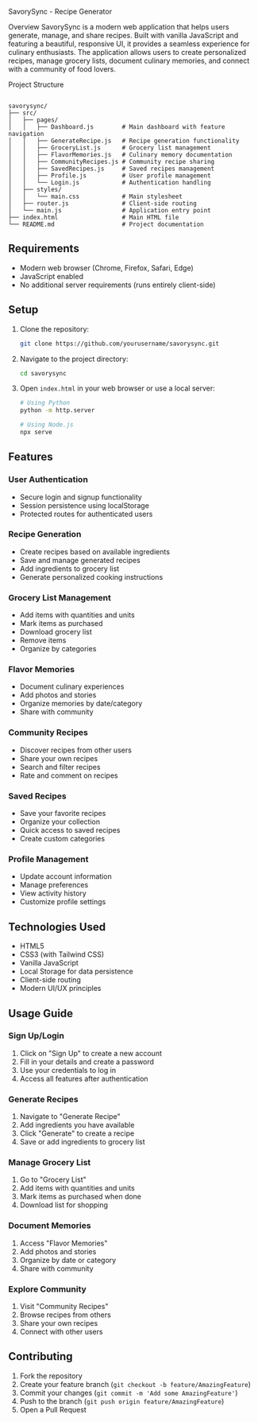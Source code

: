 SavorySync - Recipe Generator

Overview
SavorySync is a modern web application that helps users generate, manage, and share recipes. Built with vanilla JavaScript and featuring a beautiful, responsive UI, it provides a seamless experience for culinary enthusiasts. The application allows users to create personalized recipes, manage grocery lists, document culinary memories, and connect with a community of food lovers.

Project Structure
```

savorysync/
├── src/
│   ├── pages/
│   │   ├── Dashboard.js        # Main dashboard with feature navigation
│   │   ├── GenerateRecipe.js   # Recipe generation functionality
│   │   ├── GroceryList.js      # Grocery list management
│   │   ├── FlavorMemories.js   # Culinary memory documentation
│   │   ├── CommunityRecipes.js # Community recipe sharing
│   │   ├── SavedRecipes.js     # Saved recipes management
│   │   ├── Profile.js          # User profile management
│   │   └── Login.js            # Authentication handling
│   ├── styles/
│   │   └── main.css            # Main stylesheet
│   ├── router.js               # Client-side routing
│   └── main.js                 # Application entry point
├── index.html                  # Main HTML file
└── README.md                   # Project documentation
```

## Requirements
- Modern web browser (Chrome, Firefox, Safari, Edge)
- JavaScript enabled
- No additional server requirements (runs entirely client-side)

## Setup
1. Clone the repository:
   ```bash
   git clone https://github.com/yourusername/savorysync.git
   ```

2. Navigate to the project directory:
   ```bash
   cd savorysync
   ```

3. Open `index.html` in your web browser or use a local server:
   ```bash
   # Using Python
   python -m http.server

   # Using Node.js
   npx serve
   ```

## Features

### User Authentication
- Secure login and signup functionality
- Session persistence using localStorage
- Protected routes for authenticated users

### Recipe Generation
- Create recipes based on available ingredients
- Save and manage generated recipes
- Add ingredients to grocery list
- Generate personalized cooking instructions

### Grocery List Management
- Add items with quantities and units
- Mark items as purchased
- Download grocery list
- Remove items
- Organize by categories

### Flavor Memories
- Document culinary experiences
- Add photos and stories
- Organize memories by date/category
- Share with community

### Community Recipes
- Discover recipes from other users
- Share your own recipes
- Search and filter recipes
- Rate and comment on recipes

### Saved Recipes
- Save your favorite recipes
- Organize your collection
- Quick access to saved recipes
- Create custom categories

### Profile Management
- Update account information
- Manage preferences
- View activity history
- Customize profile settings

## Technologies Used
- HTML5
- CSS3 (with Tailwind CSS)
- Vanilla JavaScript
- Local Storage for data persistence
- Client-side routing
- Modern UI/UX principles

## Usage Guide

### Sign Up/Login
1. Click on "Sign Up" to create a new account
2. Fill in your details and create a password
3. Use your credentials to log in
4. Access all features after authentication

### Generate Recipes
1. Navigate to "Generate Recipe"
2. Add ingredients you have available
3. Click "Generate" to create a recipe
4. Save or add ingredients to grocery list

### Manage Grocery List
1. Go to "Grocery List"
2. Add items with quantities and units
3. Mark items as purchased when done
4. Download list for shopping

### Document Memories
1. Access "Flavor Memories"
2. Add photos and stories
3. Organize by date or category
4. Share with community

### Explore Community
1. Visit "Community Recipes"
2. Browse recipes from others
3. Share your own recipes
4. Connect with other users

## Contributing
1. Fork the repository
2. Create your feature branch (`git checkout -b feature/AmazingFeature`)
3. Commit your changes (`git commit -m 'Add some AmazingFeature'`)
4. Push to the branch (`git push origin feature/AmazingFeature`)
5. Open a Pull Request

